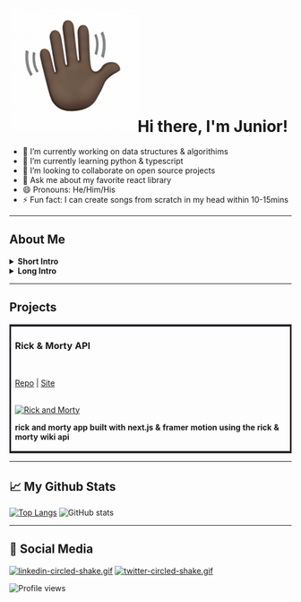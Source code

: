 <!-- ### 👋🏿 ![](/assets/wave.gif)Hi there -->

# ![wave](/assets/wave.gif)Hi there, I'm Junior!

- 🔭 I’m currently working on data structures & algorithims
- 🌱 I’m currently learning python & typescript
- 👯 I’m looking to collaborate on open source projects
- 💬 Ask me about my favorite react library
- 😄 Pronouns: He/Him/His
- ⚡ Fun fact: I can create songs from scratch in my head within 10-15mins

---

## About Me

<details>
<summary><strong>Short Intro</strong></summary>
  <p>
    I'm a full-stack developer based out of Fort Lauderdale, FL. I love working with new technology, currently I enjoy working with JavaScript, ReactJS, NextJS, and NodeJS while also learning more about Python, React Native and TypeScript.
  </p>
</details>

<details>
<summary><strong>Long Intro</strong></summary>
 <p>My name's Junior, I'm a full-stack developer & graphic designer with an interest in full-stack web development and applications.</p>
          <p>I've spent the last 18 months studying full stack javascript development at Lambda School while working full time. In their immersive program for part-time students, I learned Frontend & Backend Javascript, Complex State Management, API Development, Databases, Data Structures & Algorithms, and Computer Science among other topics.</p>
          <p>Before becoming a full-stack developer, I always had interests in technologies, gadgets, and art. I graduated from Broward College in 2012 located in South Florida with a degree in Digital Multimedia. That’s where I was first introduced to web programming, along with graphic & web design, 3D & motion graphics, and video editing.</p>
          <p>When I'm not coding or designing, I'm usually watching anime, playing video games, or working up a sweat at a nearby park/gym.</p>
          <p>Being a Bootcamp grad and having previous experience with design, customer service, and multimedia technologies, I bring a unique combination of skills to the table. I'm looking for a full-stack development position at a company that believes these skillsets can be valuable to their team.</p>
          <p>If that sounds like you, feel free to reach out to me - I'm always happy to chat.</p>
          <p>-Junior</p>
</details>

---

## Projects

<table bordercolor="#24282D">
  <tr>
    <td width="33%" valign="top">
      <h3>Rick & Morty API</h3><br/>
      <p><a target="_blank" href="https://github.com/JuniorDugue/rick-and-morty">Repo</a> | <a target="_blank" href="http://rick-and-morty.jrdugue.vercel.app/">Site</a></p><br/>
      <a target="_blank" href="http://rick-and-morty.jrdugue.vercel.app/">
        <img src="assets/rickandmorty.gif" width="100%" alt="Rick and Morty"/>
      </a>
      <p><strong>rick and morty app built with next.js & framer motion using the rick & morty wiki api</strong></p>
    </td>
  </tr>
</table>

---

## 📈 My Github Stats

[![Top Langs](https://github-readme-stats.vercel.app/api/top-langs/?username=juniordugue)](https://github.com/anuraghazra/github-readme-stats) ![GitHub stats](https://github-readme-stats.vercel.app/api?username=juniordugue&show_icons=true)

---

## 📲 Social Media

[![linkedin-circled-shake.gif](https://s8.gifyu.com/images/linkedin-circled-shake.gif)](https://www.linkedin.com/in/junior-dugue/)
[![twitter-circled-shake.gif](https://s8.gifyu.com/images/twitter-circled-shake.gif)](https://twitter.com/realnamejr)

![Profile views](https://gpvc.arturio.dev/juniordugue)

<!--
**JuniorDugue/JuniorDugue** is a ✨ _special_ ✨ repository because its `README.md` (this file) appears on your GitHub profile.
Here are some ideas to get you started:

- 🔭 I’m currently working on ...
- 🌱 I’m currently learning ...
- 👯 I’m looking to collaborate on ...
- 🤔 I’m looking for help with ...
- 💬 Ask me about ...
- 📫 How to reach me: ...
- 😄 Pronouns: ...
- ⚡ Fun fact: ...
-->
